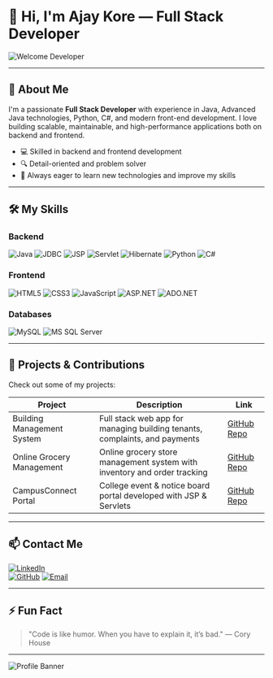 <!--
README.md for Full Stack Developer Profile
-->

# 👋 Hi, I'm Ajay Kore — Full Stack Developer

![Welcome Developer](https://raw.githubusercontent.com/Anmol-Baranwal/Cool-GIFs-For-GitHub/main/Developer.gif)

---

## 🚀 About Me

I'm a passionate **Full Stack Developer** with experience in Java, Advanced Java technologies, Python, C#, and modern front-end development. I love building scalable, maintainable, and high-performance applications both on backend and frontend.

- 💻 Skilled in backend and frontend development
- 🔍 Detail-oriented and problem solver
- 🎯 Always eager to learn new technologies and improve my skills

---

## 🛠️ My Skills

### Backend
![Java](https://img.shields.io/badge/Java-ED8B00?style=for-the-badge&logo=java&logoColor=white)
![JDBC](https://img.shields.io/badge/JDBC-007396?style=for-the-badge&logo=java&logoColor=white)
![JSP](https://img.shields.io/badge/JSP-8F0000?style=for-the-badge)
![Servlet](https://img.shields.io/badge/Servlet-007396?style=for-the-badge&logo=apachetomcat&logoColor=white)
![Hibernate](https://img.shields.io/badge/Hibernate-59666C?style=for-the-badge&logo=hibernate&logoColor=white)
![Python](https://img.shields.io/badge/Python-3776AB?style=for-the-badge&logo=python&logoColor=white)
![C#](https://img.shields.io/badge/C%23-239120?style=for-the-badge&logo=c-sharp&logoColor=white)

### Frontend
![HTML5](https://img.shields.io/badge/HTML5-E34F26?style=for-the-badge&logo=html5&logoColor=white)
![CSS3](https://img.shields.io/badge/CSS3-1572B6?style=for-the-badge&logo=css3)
![JavaScript](https://img.shields.io/badge/JavaScript-F7DF1E?style=for-the-badge&logo=javascript&logoColor=black)
![ASP.NET](https://img.shields.io/badge/ASP.NET-512BD4?style=for-the-badge&logo=dotnet&logoColor=white)
![ADO.NET](https://img.shields.io/badge/ADO.NET-512BD4?style=for-the-badge)

### Databases
![MySQL](https://img.shields.io/badge/MySQL-4479A1?style=for-the-badge&logo=mysql&logoColor=white)
![MS SQL Server](https://img.shields.io/badge/Microsoft_SQL_Server-CC2927?style=for-the-badge&logo=microsoft-sql-server&logoColor=white)

---

## 📂 Projects & Contributions

Check out some of my projects:

| Project | Description | Link |
|-|-|-|
| Building Management System | Full stack web app for managing building tenants, complaints, and payments | [GitHub Repo](#) |
| Online Grocery Management | Online grocery store management system with inventory and order tracking | [GitHub Repo](#) |
| CampusConnect Portal | College event & notice board portal developed with JSP & Servlets | [GitHub Repo](#) |

---

## 📫 Contact Me

[![LinkedIn](https://img.shields.io/badge/LinkedIn-0A66C2?style=for-the-badge&logo=linkedin&logoColor=white)](https://www.linkedin.com/in/ajay-kore-23767a258/)  
[![GitHub](https://img.shields.io/badge/GitHub-181717?style=for-the-badge&logo=github&logoColor=white)]([https://github.com/your-github-username](https://github.com/KoreAjay))   
[![Email](https://img.shields.io/badge/Email-D14836?style=for-the-badge&logo=gmail&logoColor=white)](mailto:your.email@example.com)  

---

## ⚡ Fun Fact

> "Code is like humor. When you have to explain it, it’s bad." — Cory House

---

![Profile Banner](https://images.unsplash.com/photo-1518770660439-4636190af475?auto=format&fit=crop&w=1200&q=80)

